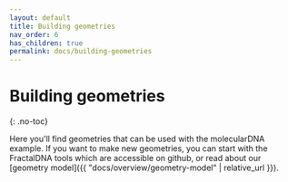 ```yaml
---
layout: default
title: Building geometries
nav_order: 6
has_children: true
permalink: docs/building-geometries
---
```


# Building geometries
{: .no-toc}

Here you'll find geometries that can be used with the molecularDNA example.
If you want to make new geometries, you can start with the FractalDNA tools
which are accessible on github, or read about our [geometry model]({{ "docs/overview/geometry-model" | relative_url }}).

